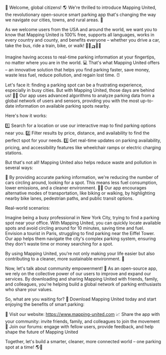 🎉 Welcome, global citizens! 🌎 We're thrilled to introduce Mapping United, the revolutionary open-source smart parking app that's changing the way we navigate our cities, towns, and rural areas. 🚀

As we welcome users from the USA and around the world, we want you to know that Mapping United is 100% free, supports all languages, works in every country and county, and benefits everyone – whether you drive a car, take the bus, ride a train, bike, or walk! 🚌🚂🛺️🏃‍♀️

Imagine having access to real-time parking information at your fingertips, no matter where you are in the world. 💻 That's what Mapping United offers – an innovative solution that helps you find parking faster, save money, waste less fuel, reduce pollution, and regain lost time. ⏰

Let's face it: finding a parking spot can be a frustrating experience, especially in busy cities. But with Mapping United, those days are behind us! 🙅‍♂️ Our app uses advanced algorithms to analyze parking data from a global network of users and sensors, providing you with the most up-to-date information on available parking spots nearby.

Here's how it works:

1️⃣ Search for a location or use our interactive map to find parking options near you.
2️⃣ Filter results by price, distance, and availability to find the perfect spot for your needs.
3️⃣ Get real-time updates on parking availability, pricing, and accessibility features like wheelchair ramps or electric charging stations.

But that's not all! Mapping United also helps reduce waste and pollution in several ways:

🌟 By providing accurate parking information, we're reducing the number of cars circling around, looking for a spot. This means less fuel consumption, lower emissions, and a cleaner environment.
🏃‍♀️ Our app encourages alternative modes of transportation, like biking or walking, by highlighting nearby bike lanes, pedestrian paths, and public transit options.

Real-world scenarios:

Imagine being a busy professional in New York City, trying to find a parking spot near your office. With Mapping United, you can quickly locate available spots and avoid circling around for 10 minutes, saving time and fuel.
Envision a tourist in Paris, struggling to find parking near the Eiffel Tower. Our app helps them navigate the city's complex parking system, ensuring they don't waste time or money searching for a spot.

By using Mapping United, you're not only making your life easier but also contributing to a cleaner, more sustainable environment. 🌟

Now, let's talk about community empowerment! 👥 As an open-source app, we rely on the collective power of our users to improve and expand our services. By downloading and sharing Mapping United with friends, family, and colleagues, you're helping build a global network of parking enthusiasts who share your values.

So, what are you waiting for? 🤔 Download Mapping United today and start enjoying the benefits of smart parking:

📲 Visit our website: https://www.mapping-united.com
📈 Share the app with your community: invite friends, family, and colleagues to join the movement
💬 Join our forums: engage with fellow users, provide feedback, and help shape the future of Mapping United

Together, let's build a smarter, cleaner, more connected world – one parking spot at a time! 🌎💪